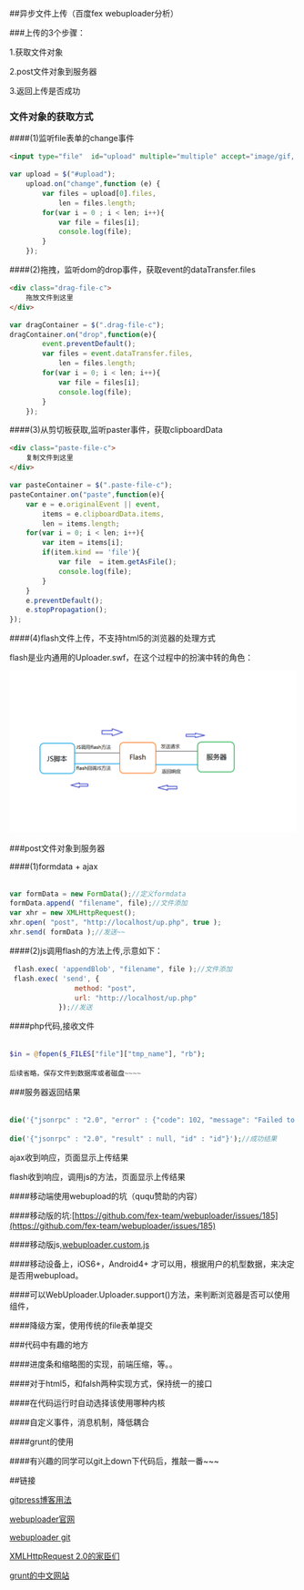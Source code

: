 ##异步文件上传（百度fex webuploader分析）

###上传的3个步骤：

1.获取文件对象

2.post文件对象到服务器

3.返回上传是否成功

### 文件对象的获取方式


####(1)监听file表单的change事件


```html
<input type="file"  id="upload" multiple="multiple" accept="image/gif, image/jpeg"/>
```
```js
var upload = $("#upload");
	upload.on("change",function (e) {
		var files = upload[0].files,
			len = files.length;
		for(var i = 0 ; i < len; i++){
			var file = files[i];
			console.log(file);
		}
	});
```



####(2)拖拽，监听dom的drop事件，获取event的dataTransfer.files


```html
<div class="drag-file-c">
	拖放文件到这里
</div>
```
```js
var dragContainer = $(".drag-file-c");
dragContainer.on("drop",function(e){
		event.preventDefault();
		var files = event.dataTransfer.files,
			len = files.length;
		for(var i = 0; i < len; i++){
			var file = files[i];
			console.log(file);
		}
	});
```



####(3)从剪切板获取,监听paster事件，获取clipboardData


```html
<div class="paste-file-c">
	复制文件到这里
</div>
```
```js
var pasteContainer = $(".paste-file-c");
pasteContainer.on("paste",function(e){
	var e = e.originalEvent || event,
		items = e.clipboardData.items,
		len = items.length;
	for(var i = 0; i < len; i++){
		var item = items[i];
		if(item.kind == 'file'){
			var file  = item.getAsFile();
			console.log(file);
		} 
	}
	e.preventDefault();
	e.stopPropagation();
});
```

####(4)flash文件上传，不支持html5的浏览器的处理方式


flash是业内通用的Uploader.swf，在这个过程中的扮演中转的角色：


![Alt flash](https://raw.githubusercontent.com/liyugit/blog/master/article/javaScript/img/js_flash.png)


###post文件对象到服务器


####(1)formdata + ajax

```js

var formData = new FormData();//定义formdata
formData.append( "filename", file);//文件添加
var xhr = new XMLHttpRequest();
xhr.open( "post", "http://localhost/up.php", true );
xhr.send( formData );//发送~~

```


####(2)js调用flash的方法上传,示意如下：
```js
 flash.exec( 'appendBlob', "filename", file );//文件添加
 flash.exec( 'send', {
                method: "post",
                url: "http://localhost/up.php"
            });//发送
```

####php代码,接收文件

```php

$in = @fopen($_FILES["file"]["tmp_name"], "rb");

后续省略，保存文件到数据库或者磁盘~~~~

```


###服务器返回结果

```php
 
die('{"jsonrpc" : "2.0", "error" : {"code": 102, "message": "Failed to open output stream."}, "id" : "id"}');//失败结果

die('{"jsonrpc" : "2.0", "result" : null, "id" : "id"}');//成功结果

```

ajax收到响应，页面显示上传结果

flash收到响应，调用js的方法，页面显示上传结果


####移动端使用webupload的坑（ququ赞助的内容）

####移动版的坑:[https://github.com/fex-team/webuploader/issues/185](https://github.com/fex-team/webuploader/issues/185)

####移动版js,[webuploader.custom.js](https://github.com/fex-team/webuploader/blob/master/dist/webuploader.custom.js)

####移动设备上，iOS6+，Android4+ 才可以用，根据用户的机型数据，来决定是否用webupload。

####可以WebUploader.Uploader.support()方法，来判断浏览器是否可以使用组件，

####降级方案，使用传统的file表单提交



###代码中有趣的地方


####进度条和缩略图的实现，前端压缩，等。。


####对于html5，和falsh两种实现方式，保持统一的接口


####在代码运行时自动选择该使用哪种内核


####自定义事件，消息机制，降低耦合


####grunt的使用


####有兴趣的同学可以git上down下代码后，推敲一番~~~

##链接

[gitpress博客用法](http://blog.silverna.org/~posts/gitpress/2013-11-17-gitpress.org%20%E5%9F%BA%E4%BA%8Egithub%E7%9A%84%E6%87%92%E4%BA%BA%E5%8D%9A%E5%AE%A2%E7%B3%BB%E7%BB%9F.md)

[webuploader官网](http://fex.baidu.com/webuploader)

[webuploader git](https://github.com/fex-team/webuploader)

[XMLHttpRequest 2.0的家臣们](http://www.zhangxinxu.com/wordpress/2013/10/understand-domstring-document-formdata-blob-file-arraybuffer/)

[grunt的中文网站](http://www.gruntjs.net/)